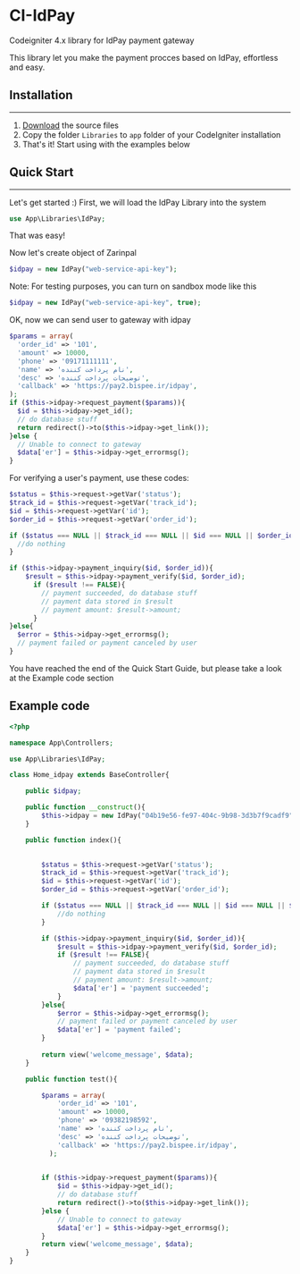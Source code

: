 # CI-IdPay
Codeigniter 4.x library for IdPay payment gateway

This library let you make the payment procces based on IdPay, effortless and easy.

## Installation
***
1. [Download](https://github.com/amirhosein45/CI-IdPay/archive/refs/heads/main.zip) the source files
2. Copy the folder `Libraries` to `app` folder of your CodeIgniter installation
3. That's it! Start using with the examples below 

## Quick Start 
***
Let's get started :)
First, we will load the IdPay Library into the system


```php
use App\Libraries\IdPay;
```

That was easy!

Now let's create object of Zarinpal

```php
$idpay = new IdPay("web-service-api-key");
```

Note: For testing purposes, you can turn on sandbox mode like this

```php
$idpay = new IdPay("web-service-api-key", true);
```

OK, now we can send user to gateway with idpay

```php
$params = array(
  'order_id' => '101',
  'amount' => 10000,
  'phone' => '09171111111',
  'name' => 'نام پرداخت کننده',
  'desc' => 'توضیحات پرداخت کننده',
  'callback' => 'https://pay2.bispee.ir/idpay',
);
if ($this->idpay->request_payment($params)){
  $id = $this->idpay->get_id(); 
  // do database stuff
  return redirect()->to($this->idpay->get_link());
}else {
  // Unable to connect to gateway
  $data['er'] = $this->idpay->get_errormsg();
}
```

For verifying a user's payment, use these codes:


```php
$status = $this->request->getVar('status');
$track_id = $this->request->getVar('track_id');
$id = $this->request->getVar('id');
$order_id = $this->request->getVar('order_id');

if ($status === NULL || $track_id === NULL || $id === NULL || $order_id === NULL){
  //do nothing
}

if ($this->idpay->payment_inquiry($id, $order_id)){
    $result = $this->idpay->payment_verify($id, $order_id);
      if ($result !== FALSE){
        // payment succeeded, do database stuff   
        // payment data stored in $result
        // payment amount: $result->amount;
      }
}else{
  $error = $this->idpay->get_errormsg();
  // payment failed or payment canceled by user
}
```

You have reached the end of the Quick Start Guide, but please take a look at the Example code section

## Example code

```php
<?php

namespace App\Controllers;

use App\Libraries\IdPay;

class Home_idpay extends BaseController{

    public $idpay;

    public function __construct(){
        $this->idpay = new IdPay("04b19e56-fe97-404c-9b98-3d3b7f9cadf9", true);
    }

    public function index(){

    
        $status = $this->request->getVar('status');
        $track_id = $this->request->getVar('track_id');
        $id = $this->request->getVar('id');
        $order_id = $this->request->getVar('order_id');

        if ($status === NULL || $track_id === NULL || $id === NULL || $order_id === NULL){
            //do nothing
        }

        if ($this->idpay->payment_inquiry($id, $order_id)){
            $result = $this->idpay->payment_verify($id, $order_id);
            if ($result !== FALSE){
                // payment succeeded, do database stuff   
                // payment data stored in $result
                // payment amount: $result->amount;
                $data['er'] = 'payment succeeded';
            }
        }else{
            $error = $this->idpay->get_errormsg();
            // payment failed or payment canceled by user
            $data['er'] = 'payment failed';
        }
        
        return view('welcome_message', $data);
    }

    public function test(){

        $params = array(
            'order_id' => '101',
            'amount' => 10000,
            'phone' => '09382198592',
            'name' => 'نام پرداخت کننده',
            'desc' => 'توضیحات پرداخت کننده',
            'callback' => 'https://pay2.bispee.ir/idpay',
          );
          

        if ($this->idpay->request_payment($params)){
            $id = $this->idpay->get_id();
            // do database stuff
            return redirect()->to($this->idpay->get_link());
        }else {
            // Unable to connect to gateway
            $data['er'] = $this->idpay->get_errormsg();
        }
        return view('welcome_message', $data);
    }
}


```
